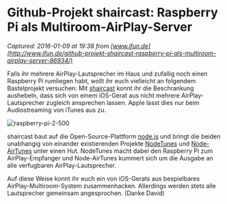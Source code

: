 # Github-Projekt shaircast: Raspberry Pi als Multiroom-AirPlay-Server

_Captured: 2016-01-09 at 19:38 from [www.ifun.de](http://www.ifun.de/github-projekt-shaircast-raspberry-pi-als-multiroom-airplay-server-86934/)_

Falls ihr mehrere AirPlay-Lautsprecher im Haus und zufallig noch einen Raspberry Pi rumliegen habt, wollt ihr euch vielleicht an folgendem Bastelprojekt versuchen: Mit [shaircast](https://github.com/nguyer/shaircast) konnt ihr die Beschrankung aushebeln, dass sich von einem iOS-Gerat aus nicht mehrere AirPlay-Lautsprecher zugleich ansprechen lassen. Apple lasst dies nur beim Audiostreaming von iTunes aus zu.

![raspberry-pi-2-500](http://images.ifun.de/wp-content/uploads/2015/02/raspberry-pi-2-500.jpg)

shaircast baut auf die Open-Source-Plattform [node.js](https://nodejs.org/en/) und bringt die beiden unabhangig von einander existierenden Projekte [NodeTunes](https://github.com/stephen/nodetunes) und [Node-AirTunes](https://github.com/lperrin/node_airtunes) unter einen Hut. NodeTunes macht dabei den Raspberry Pi zum AirPlay-Empfanger und Node-AirTunes kummert sich um die Ausgabe an alle verfugbaren AirPlay-Lautsprecher.

Auf diese Weise konnt ihr euch ein von iOS-Gerats aus bespielbares AirPlay-Multiroom-System zusammenhacken. Allerdings werden stets alle Lautsprecher gemeinsam angesprochen. (Danke David)
